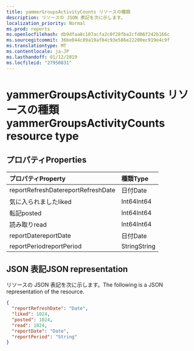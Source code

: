 ```yaml
---
title: yammerGroupsActivityCounts リソースの種類
description: リソースの JSON 表記を次に示します。
localization_priority: Normal
ms.prod: reports
ms.openlocfilehash: db9dfaa8c107acfa2c0f28fba2cfd06f242b166c
ms.sourcegitcommit: 36be044c89a19af84c93e586e22200ec919e4c9f
ms.translationtype: MT
ms.contentlocale: ja-JP
ms.lasthandoff: 01/12/2019
ms.locfileid: "27950831"
---
```

# <a name="yammergroupsactivitycounts-resource-type"></a><span data-ttu-id="15315-103">yammerGroupsActivityCounts リソースの種類</span><span class="sxs-lookup"><span data-stu-id="15315-103">yammerGroupsActivityCounts resource type</span></span>

## <a name="properties"></a><span data-ttu-id="15315-104">プロパティ</span><span class="sxs-lookup"><span data-stu-id="15315-104">Properties</span></span>

| <span data-ttu-id="15315-105">プロパティ</span><span class="sxs-lookup"><span data-stu-id="15315-105">Property</span></span>          | <span data-ttu-id="15315-106">種類</span><span class="sxs-lookup"><span data-stu-id="15315-106">Type</span></span>   |
| :---------------- | :----- |
| <span data-ttu-id="15315-107">reportRefreshDate</span><span class="sxs-lookup"><span data-stu-id="15315-107">reportRefreshDate</span></span> | <span data-ttu-id="15315-108">日付</span><span class="sxs-lookup"><span data-stu-id="15315-108">Date</span></span>   |
| <span data-ttu-id="15315-109">気に入られました</span><span class="sxs-lookup"><span data-stu-id="15315-109">liked</span></span>             | <span data-ttu-id="15315-110">Int64</span><span class="sxs-lookup"><span data-stu-id="15315-110">Int64</span></span>  |
| <span data-ttu-id="15315-111">転記</span><span class="sxs-lookup"><span data-stu-id="15315-111">posted</span></span>            | <span data-ttu-id="15315-112">Int64</span><span class="sxs-lookup"><span data-stu-id="15315-112">Int64</span></span>  |
| <span data-ttu-id="15315-113">読み取り</span><span class="sxs-lookup"><span data-stu-id="15315-113">read</span></span>              | <span data-ttu-id="15315-114">Int64</span><span class="sxs-lookup"><span data-stu-id="15315-114">Int64</span></span>  |
| <span data-ttu-id="15315-115">reportDate</span><span class="sxs-lookup"><span data-stu-id="15315-115">reportDate</span></span>        | <span data-ttu-id="15315-116">日付</span><span class="sxs-lookup"><span data-stu-id="15315-116">Date</span></span>   |
| <span data-ttu-id="15315-117">reportPeriod</span><span class="sxs-lookup"><span data-stu-id="15315-117">reportPeriod</span></span>      | <span data-ttu-id="15315-118">String</span><span class="sxs-lookup"><span data-stu-id="15315-118">String</span></span> |

## <a name="json-representation"></a><span data-ttu-id="15315-119">JSON 表記</span><span class="sxs-lookup"><span data-stu-id="15315-119">JSON representation</span></span>

<span data-ttu-id="15315-120">リソースの JSON 表記を次に示します。</span><span class="sxs-lookup"><span data-stu-id="15315-120">The following is a JSON representation of the resource.</span></span>

<!-- {
  "blockType": "resource",
  "@odata.type": "microsoft.graph.yammerGroupsActivityCounts"
} -->

```json
{
  "reportRefreshDate": "Date", 
  "liked": 1024, 
  "posted": 1024, 
  "read": 1024, 
  "reportDate": "Date", 
  "reportPeriod": "String"
}
```
